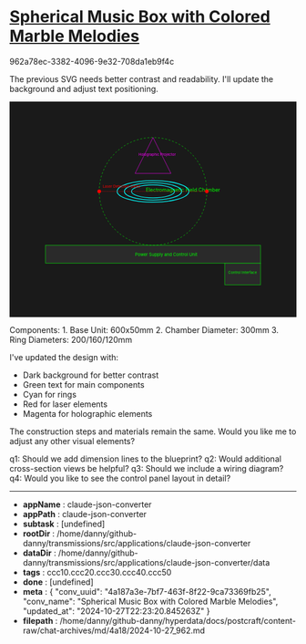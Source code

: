 # [Spherical Music Box with Colored Marble Melodies](https://claude.ai/chat/4a187a3e-7bf7-463f-8f22-9ca73369fb25)

962a78ec-3382-4096-9e32-708da1eb9f4c

 <antThinking>The previous SVG needs better contrast and readability. I'll update the background and adjust text positioning.</antThinking>

<antArtifact identifier="musical-sculpture" type="image/svg+xml" title="Electromagnetic Musical Sculpture Blueprint">
<svg viewBox="0 0 800 600" xmlns="http://www.w3.org/2000/svg">
  <!-- Background -->
  <rect x="0" y="0" width="800" height="600" fill="#1a1a1a"/>
  
  <!-- Base Unit -->
  <rect x="100" y="400" width="600" height="50" fill="#2a2a2a" stroke="#00ff00"/>
  <text x="350" y="430" font-size="12" fill="#00ff00">Power Supply and Control Unit</text>
  
  <!-- Main Chamber -->
  <circle cx="400" cy="250" r="150" fill="none" stroke="#00ff00" stroke-dasharray="5,5"/>
  <text x="380" y="250" font-size="14" fill="#00ff00">Electromagnetic Field Chamber</text>
  
  <!-- Levitation Rings -->
  <ellipse cx="400" cy="250" rx="100" ry="30" fill="none" stroke="#00ffff" stroke-width="2"/>
  <ellipse cx="400" cy="250" rx="80" ry="24" fill="none" stroke="#00ffff" stroke-width="2"/>
  <ellipse cx="400" cy="250" rx="60" ry="18" fill="none" stroke="#00ffff" stroke-width="2"/>
  
  <!-- Laser Gates -->
  <line x1="250" y1="250" x2="550" y2="250" stroke="#ff0000" stroke-width="1" stroke-dasharray="2,2"/>
  <circle cx="250" cy="250" r="5" fill="#ff0000"/>
  <circle cx="550" cy="250" r="5" fill="#ff0000"/>
  <text x="260" y="240" font-size="10" fill="#ff0000">Laser Detection Gates</text>
  
  <!-- Holographic Projector -->
  <path d="M400,100 L350,200 L450,200 Z" fill="none" stroke="#ff00ff"/>
  <text x="360" y="150" font-size="10" fill="#ff00ff">Holographic Projector</text>
  
  <!-- Control Panel -->
  <rect x="600" y="450" width="100" height="60" fill="#2a2a2a" stroke="#00ff00"/>
  <text x="610" y="480" font-size="10" fill="#00ff00">Control Interface</text>
  
  <!-- Dimensions and Notes -->
  <text x="50" y="50" font-size="12" fill="#00ff00">Components:</text>
  <text x="50" y="70" font-size="10" fill="#00ff00">1. Base Unit: 600x50mm</text>
  <text x="50" y="85" font-size="10" fill="#00ff00">2. Chamber Diameter: 300mm</text>
  <text x="50" y="100" font-size="10" fill="#00ff00">3. Ring Diameters: 200/160/120mm</text>
</svg>
</antArtifact>

I've updated the design with:
- Dark background for better contrast
- Green text for main components
- Cyan for rings
- Red for laser elements
- Magenta for holographic elements

The construction steps and materials remain the same. Would you like me to adjust any other visual elements?

q1: Should we add dimension lines to the blueprint?
q2: Would additional cross-section views be helpful?
q3: Should we include a wiring diagram?
q4: Would you like to see the control panel layout in detail?

---

* **appName** : claude-json-converter
* **appPath** : claude-json-converter
* **subtask** : [undefined]
* **rootDir** : /home/danny/github-danny/transmissions/src/applications/claude-json-converter
* **dataDir** : /home/danny/github-danny/transmissions/src/applications/claude-json-converter/data
* **tags** : ccc10.ccc20.ccc30.ccc40.ccc50
* **done** : [undefined]
* **meta** : {
  "conv_uuid": "4a187a3e-7bf7-463f-8f22-9ca73369fb25",
  "conv_name": "Spherical Music Box with Colored Marble Melodies",
  "updated_at": "2024-10-27T22:23:20.845263Z"
}
* **filepath** : /home/danny/github-danny/hyperdata/docs/postcraft/content-raw/chat-archives/md/4a18/2024-10-27_962.md